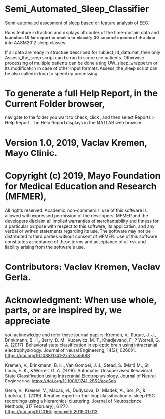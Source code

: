 # Semi_Automated_Sleep_Classifier

Semi-automated assesment of sleep based on feature analysis of EEG. 

Runs feature extraction and displays attributes of the time-domain data and launches UI for expert to enable to classify 30-second epochs of the data into AASM2012 sleep classes. 

If all data are ready in structure described for subject_id_data.mat, then only Assess_the_sleep script can be run to score one patients. Otherwise processing of multiple patients can be done using UW_sleep_wrapper.m or its modification in case of other input formats. Assess_the_sleep script can be also called in loop to speed up processing. 

# To generate a full Help Report, in the Current Folder browser, 
 navigate to the folder you want to check, click , and then select Reports > Help Report. 
 The Help Report displays in the MATLAB web browser.

# Version 1.0, 2019, Vaclav Kremen, Mayo Clinic.

# Copyright (c) 2019, Mayo Foundation for Medical Education and Research (MFMER), 
 All rights reserved. Academic, non-commercial use of this software is allowed with 
 expressed permission of the developers. MFMER and the developers disclaim all implied 
 warranties of merchantability and fitness for a particular purpose with respect to this software, 
 its application, and any verbal or written statements regarding its use. 
 The software may not be distributed to third parties without consent of MFMER. 
 Use of this software constitutes acceptance of these terms and acceptance of all risk 
 and liability arising from the software's use.

# Contributors: Vaclav Kremen, Vaclav Gerla.

# Acknowledgment: When use whole, parts, or are inspired by, we appreciate 
 you acknowledge and refer these journal papers:
 Kremen, V., Duque, J. J., Brinkmann, B. H., Berry, B. M., Kucewicz, M. T., 
 Khadjevand, F., ? Worrell, G. A. (2017). Behavioral state classification in 
 epileptic brain using intracranial electrophysiology. Journal of Neural 
 Engineering, 14(2), 026001. https://doi.org/10.1088/1741-2552/aa5688

 Kremen, V., Brinkmann, B. H., Van Gompel, J. J., Stead, S. (Matt) M.,
 St Louis, E. K., & Worrell, G. A. (2018). Automated Unsupervised Behavioral
 State Classification using Intracranial Electrophysiology. 
 Journal of Neural Engineering. https://doi.org/10.1088/1741-2552/aae5ab

 Gerla, V., Kremen, V., Macas, M., Dudysova, D., Mladek, A., Sos, P., & Lhotska, L. (2019). 
 Iterative expert-in-the-loop classification of sleep PSG recordings using a 
 hierarchical clustering. Journal of Neuroscience Methods, 317(February), 
 61?70. https://doi.org/10.1016/j.jneumeth.2019.01.013

